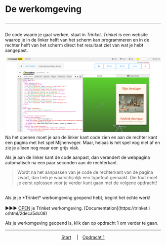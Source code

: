 # De werkomgeving<hr>

De code waarin je gaat werken, staat in *Trinket*. *Trinket* is een website waarop je in de linker helft van het scherm kan programmeren en in de rechter helft van het scherm direct het resultaat ziet van wat je hebt aangepast.  

<img src="images/trinket.png" alt="drawing" width="500" align="right"/>

Na het openen moet je aan de linker kant code zien en aan de rechter kant een pagina met het spel Mijnenveger. Maar, helaas is het spel nog niet af en zie je alleen nog maar een grijs vlak.

Als je aan de linker kant de code aanpast, dan verandert de webpagina automatisch na een paar seconden aan de rechterkant. 

 > Wordt na het aanpassen van je code de rechterkant van de pagina zwart, dan heb je waarschijnlijk een typefout gemaakt. Die fout moet je eerst oplossen voor je verder kunt gaan met de volgene opdracht!

<br>
Als je je *Trinket* werkomgeving geopend hebt, begint het echte werk!<br> 
<br>
▶▶▶ <a href="https://trinket.i	o/html/2deca5dc08" target="_blank">OPEN</a> je Trinket werkomgeving.</b>
[Documentation](https://trinket.i	o/html/2deca5dc08)

Als je werkomgeving geopend is, klik dan op opdracht 1 om verder te gaan.  
<hr>
<center>
<a href="./Instructies.md">Start</a>&emsp; 
|&emsp;<a href="./mijnenveger-opdracht1.md">Opdracht 1</a>
</center>
